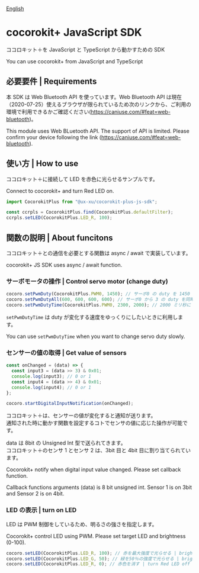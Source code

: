 [English](/README_en.md)

# cocorokit+ JavaScript SDK

ココロキット＋を JavaScript と TypeScript から動かすための SDK

You can use cocorokit+ from JavaScript and TypeScript

## 必要要件 | Requirements

本 SDK は Web Bluetooth API を使っています。Web Bluetooth API は現在（2020-07-25）使えるブラウザが限られているため次のリンクから、ご利用の環境で利用できるかご確認ください(https://caniuse.com/#feat=web-bluetooth)。

This module uses Web BLuetooth API. The support of API is limited. Please confirm your device following the link (https://caniuse.com/#feat=web-bluetooth).

## 使い方 | How to use

ココロキット＋に接続して LED を赤色に光らせるサンプルです。

Connect to cocorokit+ and turn Red LED on.

```js
import CocorokitPlus from "@ux-xu/cocorokit-plus-js-sdk";

const ccrpls = CocorokitPlus.find(CocorokitPlus.defaultFilter);
ccrpls.setLED(CocorokitPlus.LED_R, 100);
```

## 関数の説明 | About funcitons

ココロキット＋との通信を必要とする関数は async / await で実装しています。

cocorokit+ JS SDK uses async / await function.

### サーボモータの操作 | Control servo motor (change duty)

```js
cocoro.setPwmDuty(CocorokitPlus.PWM0, 1450); // サーボ0 の duty を 1450 usec に変更 | change servo zero's duty to 1450 usec
cocoro.setPwmDutyAll(600, 600, 600, 600); // サーボ0 から 3 の duty を同時に 600usec に変更 | change all servos's duty to 600 usec simultaneously
cocoro.setPwmDutyTime(CocorokitPlus.PWM0, 2300, 2000); // 2000 ミリ秒に duty が 2300 usec になるようにサーボ0 を動かす | change servo zero's duty 2300 usec after 2000 milli seconds.
```

`setPwmDutyTime` は duty が変化する速度をゆっくりにしたいときに利用します。

You can use `setPwmDutyTime` when you want to change servo duty slowly.

### センサーの値の取得 | Get value of sensors

```js
const onChanged = (data) => {
  const input3 = (data >> 3) & 0x01;
  console.log(input3); // 0 or 1
  const input4 = (data >> 4) & 0x01;
  console.log(input4); // 0 or 1
};

cocoro.startDigitalInputNotification(onChanged);
```

ココロキット＋は、センサーの値が変化すると通知が送ります。  
通知された時に動かす関数を設定するコトでセンサの値に応じた操作が可能です。

data は 8bit の Unsigned Int 型で送られてきます。  
ココロキット＋のセンサ 1 とセンサ 2 は、3bit 目と 4bit 目に割り当てられています。

Cocorokit+ notify when digital input value changed. Please set callback function.

Callback functions arguments (data) is 8 bit unsigned int.
Sensor 1 is on 3bit and Sensor 2 is on 4bit.

### LED の表示 | turn on LED

LED は PWM 制御をしているため、明るさの強さを指定します。

Cocorokit+ control LED using PWM. Please set target LED and brightness (0-100).

```js
cocoro.setLED(CocorokitPlus.LED_R, 100); // 赤を最大強度で光らせる | bright Red LED by max power
cocoro.setLED(CocorokitPlus.LED_G, 50); // 緑を50％の強度で光らせる | bright Green LED by 50%
cocoro.setLED(CocorokitPlus.LED_R, 0); // 赤色を消す | turn Red LED off
```

